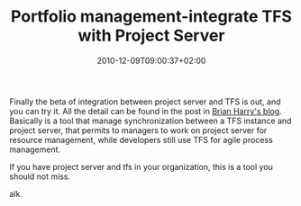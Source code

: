 ﻿---
title: "Portfolio management-integrate TFS with Project Server"
description: ""
date: 2010-12-09T09:00:37+02:00
draft: false
tags: [Team Foundation Server]
categories: [Tfs]
---
Finally the beta of integration between project server and TFS is out, and you can try it. All the detail can be found in the post in [Brian Harry's blog](http://blogs.msdn.com/b/bharry/archive/2010/12/07/portfolio-management-tfs-lt-gt-project-server-integration-in-beta.aspx). Basically is a tool that manage synchronization between a TFS instance and project server, that permits to managers to work on project server for resource management, while developers still use TFS for agile process management.

If you have project server and tfs in your organization, this is a tool you should not miss.

alk.
